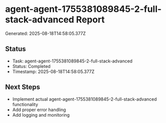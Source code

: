 # agent-agent-1755381089845-2-full-stack-advanced Report

Generated: 2025-08-18T14:58:05.377Z

## Status
- Task: agent-agent-1755381089845-2-full-stack-advanced
- Status: Completed
- Timestamp: 2025-08-18T14:58:05.377Z

## Next Steps
- Implement actual agent-agent-1755381089845-2-full-stack-advanced functionality
- Add proper error handling
- Add logging and monitoring
